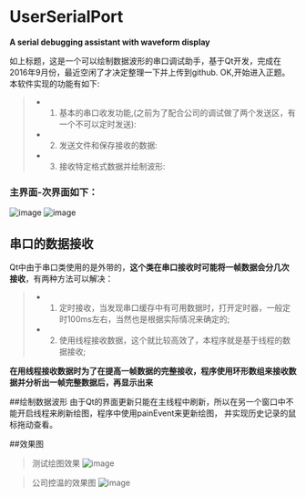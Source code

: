 # UserSerialPort
**A serial debugging assistant with waveform display**

如上标题，这是一个可以绘制数据波形的串口调试助手，基于Qt开发，完成在2016年9月份，最近空闲了才决定整理一下并上传到github.
OK,开始进入正题。本软件实现的功能有如下:</br>
> * 1. 基本的串口收发功能,(之前为了配合公司的调试做了两个发送区，有一个不可以定时发送):
> * 2. 发送文件和保存接收的数据:
> * 3. 接收特定格式数据并绘制波形:

### 主界面-次界面如下：
![image](https://github.com/hummer123/UserSerialPort/raw/master/README-PIC/major.png)
![image](https://github.com/hummer123/UserSerialPort/raw/master/README-PIC/mainor.png)

## 串口的数据接收
Qt中由于串口类使用的是外带的，**这个类在串口接收时可能将一帧数据会分几次接收**，有两种方法可以解决：
> * 1. 定时接收，当发现串口缓存中有可用数据时，打开定时器，一般定时100ms左右，当然也是根据实际情况来确定的;
> * 2. 使用线程接收数据，这个就比较高效了，本程序就是基于线程的数据接收;

**在用线程接收数据时为了在提高一帧数据的完整接收，程序使用环形数组来接收数据并分析出一帧完整数据后，再显示出来**

##绘制数据波形
由于Qt的界面更新只能在主线程中刷新，所以在另一个窗口中不能开启线程来刷新绘图，程序中使用painEvent来更新绘图，
并实现历史记录的鼠标拖动查看。

##效果图
> 测试绘图效果
![image](https://github.com/hummer123/UserSerialPort/raw/master/README-PIC/sin.png)

> 公司控温的效果图
![image](https://github.com/hummer123/UserSerialPort/raw/master/README-PIC/mainor.bmp)


